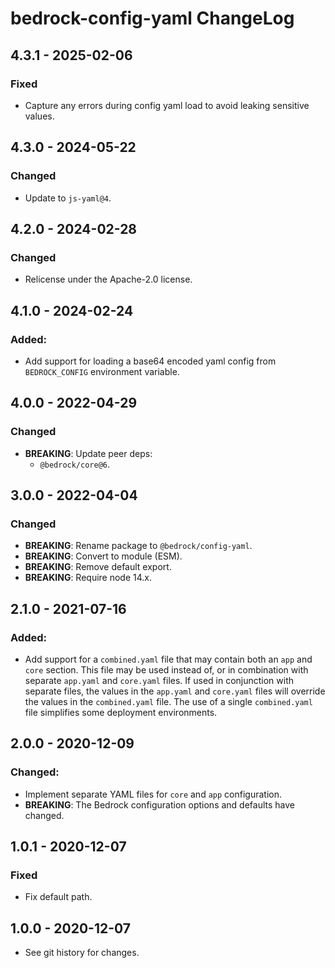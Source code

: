 # bedrock-config-yaml ChangeLog

## 4.3.1 - 2025-02-06

### Fixed
- Capture any errors during config yaml load to avoid leaking sensitive values.

## 4.3.0 - 2024-05-22

### Changed
- Update to `js-yaml@4`.

## 4.2.0 - 2024-02-28

### Changed
- Relicense under the Apache-2.0 license.

## 4.1.0 - 2024-02-24

### Added:
- Add support for loading a base64 encoded yaml config from `BEDROCK_CONFIG`
  environment variable.

## 4.0.0 - 2022-04-29

### Changed
- **BREAKING**: Update peer deps:
  - `@bedrock/core@6`.

## 3.0.0 - 2022-04-04

### Changed
- **BREAKING**: Rename package to `@bedrock/config-yaml`.
- **BREAKING**: Convert to module (ESM).
- **BREAKING**: Remove default export.
- **BREAKING**: Require node 14.x.

## 2.1.0 - 2021-07-16

### Added:
- Add support for a `combined.yaml` file that may contain both an `app` and
  `core` section. This file may be used instead of, or in combination with
  separate `app.yaml` and `core.yaml` files. If used in conjunction with
  separate files, the values in the `app.yaml` and `core.yaml` files will
  override the values in the `combined.yaml` file. The use of a single
  `combined.yaml` file simplifies some deployment environments.

## 2.0.0 - 2020-12-09

### Changed:
- Implement separate YAML files for `core` and `app` configuration.
- **BREAKING**: The Bedrock configuration options and defaults have changed.

## 1.0.1 - 2020-12-07

### Fixed
- Fix default path.

## 1.0.0 - 2020-12-07

- See git history for changes.
